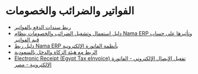 <div class="ignore-in-full-text-search">

# الفواتير والضرائب والخصومات
  - [ربط سندات الدفع بالفواتير](/guide/invoices/payment-entries.md)
  - [دليل استعمال وتشغيل الضرائب والخصومات بنظام Nama ERP وتأثيرها على حساب قيم الفواتير](/guide/invoices/taxes-and-discounts-guide.md)
  - [دليل ربط Nama ERP بأنظمة الفاتورة الإلكترونية](/guide/invoices/e-invoices-guide.md)
  - [الربط مع هيئة الزكاة والدخل بالسعودية](/guide/invoices/zatca-guide.md)
  - [Electronic Receipt (Egypt Tax eInvoice) تفعيل الإيصال الإلكتروني - الفاتورة الإلكترونية - مصر](/guide/invoices/electronic-receipt-egypt-tax-eInvoice.md)

</div>
